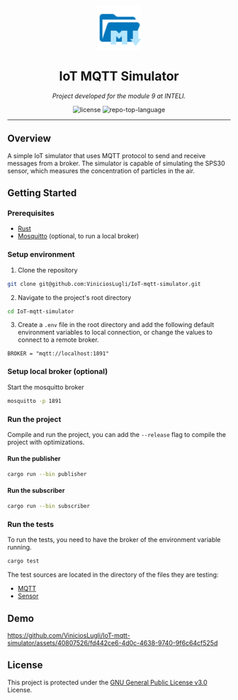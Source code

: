<p align="center">
  <img src="https://raw.githubusercontent.com/PKief/vscode-material-icon-theme/ec559a9f6bfd399b82bb44393651661b08aaf7ba/icons/folder-markdown-open.svg" width="100" alt="project-logo">
</p>
<p align="center">
	<h1 align="center">IoT MQTT Simulator</h1>
</p>
<p align="center">
	<em> Project developed for the module 9 at INTELI.</em>
</p>
<p align="center">
	<img src="https://img.shields.io/github/license/ViniciosLugli/IoT-mqtt-simulator?style=default&logo=opensourceinitiative&logoColor=white&color=78DCE8" alt="license">
	<img src="https://img.shields.io/github/languages/top/ViniciosLugli/IoT-mqtt-simulator?style=default&color=78DCE8" alt="repo-top-language">

---

## Overview

A simple IoT simulator that uses MQTT protocol to send and receive messages from a broker. The simulator is capable of simulating the SPS30 sensor, which measures the concentration of particles in the air.

## Getting Started

### Prerequisites

-   [Rust](https://www.rust-lang.org/tools/install)
-   [Mosquitto](https://mosquitto.org/download/) (optional, to run a local broker)

### Setup environment

1. Clone the repository

```bash
git clone git@github.com:ViniciosLugli/IoT-mqtt-simulator.git
```

2. Navigate to the project's root directory

```bash
cd IoT-mqtt-simulator
```

3. Create a `.env` file in the root directory and add the following default environment variables to local connection, or change the values to connect to a remote broker.

```shell
BROKER = "mqtt://localhost:1891"
```

### Setup local broker (optional)

Start the mosquitto broker

```bash
mosquitto -p 1891
```

### Run the project

Compile and run the project, you can add the `--release` flag to compile the project with optimizations.

#### Run the publisher

```bash
cargo run --bin publisher
```

#### Run the subscriber

```bash
cargo run --bin subscriber
```

### Run the tests

To run the tests, you need to have the broker of the environment variable running.

```bash
cargo test
```

The test sources are located in the directory of the files they are testing:

-   [MQTT](common/src/mqtt.rs#L90)
-   [Sensor](publisher/src/sensor.rs#L45)

## Demo

https://github.com/ViniciosLugli/IoT-mqtt-simulator/assets/40807526/fd442ce6-4d0c-4638-9740-9f6c64cf525d

## License

This project is protected under the [GNU General Public License v3.0](https://choosealicense.com/licenses/gpl-3.0/) License.
